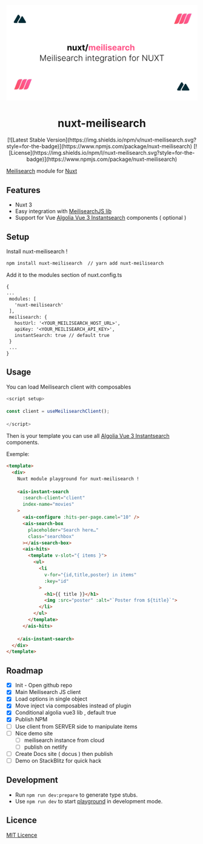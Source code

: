 ![@nuxtjs/supabase](./docs/static/preview.png)


<h1 align='center'>
nuxt-meilisearch
</h1>
<p align='center'>
[![Latest Stable Version](https://img.shields.io/npm/v/nuxt-meilisearch.svg?style=for-the-badge)](https://www.npmjs.com/package/nuxt-meilisearch)
[![License](https://img.shields.io/npm/l/nuxt-meilisearch.svg?style=for-the-badge)](https://www.npmjs.com/package/nuxt-meilisearch)
</p>

<!-- Badges -->
<!-- [![npm version][npm-version-src]][npm-version-href]
[![npm downloads][npm-downloads-src]][npm-downloads-href]
[![License][license-src]][license-href] -->

[Meilisearch](https://www.meilisearch.com/) module for [Nuxt](https://v3.nuxtjs.org/)

## Features

 - Nuxt 3
 - Easy integration with [MeilisearchJS lib](https://github.com/meilisearch/instant-meilisearch)
 - Support for Vue [Algolia Vue 3 Instantsearch](https://github.com/algolia/vue-instantsearch) components ( optional ) 

 ## Setup 

 Install nuxt-meilisearch !

 ```bash
npm install nuxt-meilisearch  // yarn add nuxt-meilisearch
 ```

Add it to the modules section of nuxt.config.ts

 ```javascript[nuxt.config.js]
{
 ...
  modules: [
    'nuxt-meilisearch'
  ],
  meilisearch: {
    hostUrl: '<YOUR_MEILISEARCH_HOST_URL>',
    apiKey: '<YOUR_MEILISEARCH_API_KEY>',
    instantSearch: true // default true
  }
  ...
}
```

## Usage

You can load Meilisearch client with composables 

```javascript
<script setup>

const client = useMeilisearchClient();

</script>

```

Then is your template you can use all [Algolia Vue 3 Instantsearch](https://github.com/algolia/vue-instantsearch) components. 

Exemple: 

```html
<template>
  <div>
    Nuxt module playground for nuxt-meilisearch !

    <ais-instant-search
      :search-client="client"
      index-name="movies"
    >
      <ais-configure :hits-per-page.camel="10" />
      <ais-search-box
        placeholder="Search here…"
        class="searchbox"
      ></ais-search-box>
      <ais-hits>
        <template v-slot="{ items }">
          <ul>
            <li
              v-for="{id,title,poster} in items"
              :key="id"
            >
              <h1>{{ title }}</h1>
              <img :src="poster" :alt="`Poster from ${title}`">
            </li>
          </ul>
        </template>
      </ais-hits>

    </ais-instant-search>
  </div>
</template>
```


## Roadmap

- [x] Init - Open github repo
- [x] Main Meilisearch JS client
- [x] Load options in single object
- [x] Move inject via composables instead of plugin
- [x] Conditional algolia vue3 lib , default true
- [x] Publish NPM
- [ ] Use client from SERVER side to manipulate items
- [ ] Nice demo site
  - [ ] meilisearch instance from cloud
  - [ ] publish on netlify
- [ ] Create Docs site ( docus ) then publish
- [ ] Demo on StackBlitz for quick hack

## Development

- Run `npm run dev:prepare` to generate type stubs.
- Use `npm run dev` to start [playground](./playground) in development mode.

## Licence

[MIT Licence](./LICENCE)


<!-- Badges -->

<!-- [npm-version-src]: https://img.shields.io/npm/v/@nuxtjs/partytown/latest.svg
[npm-version-href]: https://npmjs.com/package/@nuxtjs/partytown
[npm-downloads-src]: https://img.shields.io/npm/dm/@nuxtjs/partytown.svg
[npm-downloads-href]: https://npmjs.com/package/@nuxtjs/partytown
[github-actions-ci-src]: https://github.com/nuxt-community/partytown-module/workflows/ci/badge.svg
[github-actions-ci-href]: https://github.com/nuxt-community/partytown-module/actions?query=workflow%3Aci
[codecov-src]: https://img.shields.io/codecov/c/github/nuxt-community/partytown-module.svg
[codecov-href]: https://codecov.io/gh/nuxt-community/partytown-module
[license-src]: https://img.shields.io/npm/l/@nuxtjs/partytown.svg
[license-href]: https://npmjs.com/package/@nuxtjs/partytown -->
